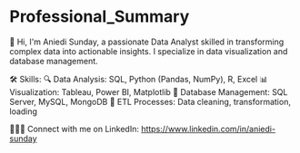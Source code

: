 # Professional_Summary

👋 Hi, I'm Aniedi Sunday, a passionate Data Analyst skilled in transforming complex data into actionable insights. I specialize in data visualization and database management.

🛠️ Skills: 🔍 Data Analysis: SQL, Python (Pandas, NumPy), R, Excel 📊 Visualization: Tableau, Power BI, Matplotlib 💾 Database Management: SQL Server, MySQL, MongoDB 🔄 ETL Processes: Data cleaning, transformation, loading

👩🏾‍💻 Connect with me on LinkedIn: https://www.linkedin.com/in/aniedi-sunday
